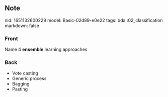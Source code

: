 ## Note
nid: 1651132600229
model: Basic-02d89-e0e22
tags: bda::02_classification
markdown: false

### Front
Name 4 <b>ensemble</b> learning approaches

### Back
<ul>
  <li>Vote casting
  <li>Generic process
  <li>Bagging
  <li>Pasting
</ul>
